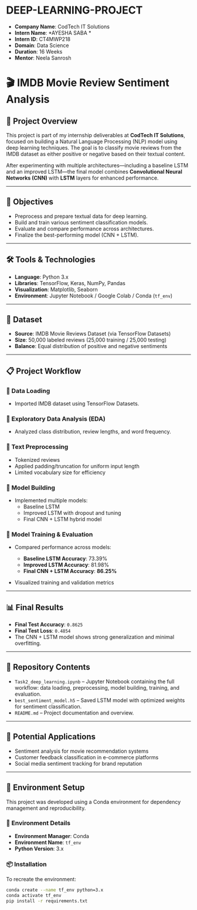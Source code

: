 # DEEP-LEARNING-PROJECT

- **Company Name**: CodTech IT Solutions  
- **Intern Name**: *AYESHA SABA *  
- **Intern ID**: CT4MWP218  
- **Domain**: Data Science  
- **Duration**:  16 Weeks  
- **Mentor**: Neela Sanrosh 

# 🎬 IMDB Movie Review Sentiment Analysis

## 📖 Project Overview
This project is part of my internship deliverables at **CodTech IT Solutions**, focused on building a Natural Language Processing (NLP) model using deep learning techniques. The goal is to classify movie reviews from the IMDB dataset as either positive or negative based on their textual content.

After experimenting with multiple architectures—including a baseline LSTM and an improved LSTM—the final model combines **Convolutional Neural Networks (CNN)** with **LSTM** layers for enhanced performance.

---

## 🎯 Objectives
- Preprocess and prepare textual data for deep learning.
- Build and train various sentiment classification models.
- Evaluate and compare performance across architectures.
- Finalize the best-performing model (CNN + LSTM).

---

## 🛠 Tools & Technologies
- **Language**: Python 3.x  
- **Libraries**: TensorFlow, Keras, NumPy, Pandas  
- **Visualization**: Matplotlib, Seaborn  
- **Environment**: Jupyter Notebook / Google Colab / Conda (`tf_env`)

---

## 📂 Dataset
- **Source**: IMDB Movie Reviews Dataset (via TensorFlow Datasets)  
- **Size**: 50,000 labeled reviews (25,000 training / 25,000 testing)  
- **Balance**: Equal distribution of positive and negative sentiments

---

## 📋 Project Workflow

### 🔹 Data Loading
- Imported IMDB dataset using TensorFlow Datasets.

### 🔹 Exploratory Data Analysis (EDA)
- Analyzed class distribution, review lengths, and word frequency.

### 🔹 Text Preprocessing
- Tokenized reviews  
- Applied padding/truncation for uniform input length  
- Limited vocabulary size for efficiency

### 🔹 Model Building
- Implemented multiple models:
  - Baseline LSTM
  - Improved LSTM with dropout and tuning
  - Final CNN + LSTM hybrid model

### 🔹 Model Training & Evaluation
- Compared performance across models:
  - **Baseline LSTM Accuracy**: 73.39%  
  - **Improved LSTM Accuracy**: 81.98%  
  - **Final CNN + LSTM Accuracy**: **86.25%**

- Visualized training and validation metrics

---

## 📊 Final Results
- **Final Test Accuracy**: `0.8625`  
- **Final Test Loss**: `0.4854`  
- The CNN + LSTM model shows strong generalization and minimal overfitting.

---

## 📁 Repository Contents
- `Task2_deep_learning.ipynb` – Jupyter Notebook containing the full workflow: data loading, preprocessing, model building, training, and evaluation.  
- `best_sentiment_model.h5` – Saved LSTM model with optimized weights for sentiment classification.  
- `README.md` – Project documentation and overview.

---

## 🚀 Potential Applications
- Sentiment analysis for movie recommendation systems  
- Customer feedback classification in e-commerce platforms  
- Social media sentiment tracking for brand reputation

---

## 🧪 Environment Setup

This project was developed using a Conda environment for dependency management and reproducibility.

### 🔧 Environment Details
- **Environment Manager**: Conda  
- **Environment Name**: `tf_env`    
- **Python Version**: 3.x

### 📦 Installation
To recreate the environment:

```bash
conda create --name tf_env python=3.x
conda activate tf_env
pip install -r requirements.txt




